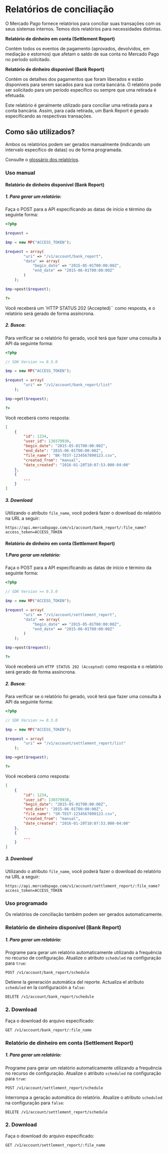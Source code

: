 # Relatórios de conciliação

O Mercado Pago fornece relatórios para conciliar suas transações com os seus sistemas internos. Temos dois relatórios para necessidades distintas.

**Relatório de dinheiro em conta (Settlement Report)**

Contém todos os eventos de pagamento (aprovados, devolvidos, em mediação e estornos) que afetam o saldo de sua conta no Mercado Pago no período solicitado.

**Relatório de dinheiro disponível (Bank Report)**

Contém os detalhes dos pagamentos que foram liberados e estão disponíveis para serem sacados para sua conta bancária. O relatório pode ser solicitado para um período específico ou sempre que uma retirada é efetuada.

Este relatório é geralmente utilizado para conciliar uma retirada para a conta bancária. Assim, para cada retirada, um Bank Report é gerado especificando as respectivas transações.

## Como são utilizados?

Ambos os relatórios podem ser gerados manualmente (indicando um intervalo específico de datas) ou de forma programada.

Consulte o [glossário dos relatórios](https://www.mercadopago.com.ar/ayuda/glosario-reporte-conciliacion_2118).

### Uso manual

#### Relatório de dinheiro disponível (Bank Report)

##### 1. Para gerar um relatório:
Faça o POST para a API especificando as datas de início e término da seguinte forma:


```php
<?php

$request =

$mp = new MP("ACCESS_TOKEN");

$request = array(
        "uri" => "/v1/account/bank_report",
        "data" => array(
            "begin_date" => "2015-05-01T00:00:00Z",
            "end_date" => "2015-06-01T00:00:00Z"
        )
    );

$mp->post($request);

?>
```

Você receberá um `HTTP STATUS 202 (Accepted)`` como resposta, e o relatório será gerado de forma assíncrona.

##### 2. Busca:
Para verificar se o relatório foi gerado, você terá que fazer uma consulta à API da seguinte forma:


```php
<?php

// SDK Version >= 0.5.0

$mp = new MP("ACCESS_TOKEN");

$request = array(
        "uri" => "/v1/account/bank_report/list"
    );

$mp->get($request);

?>
```

Você receberá como resposta:

```json
[
    {
        "id": 1234,
        "user_id": 130379930,
        "begin_date": "2015-05-01T00:00:00Z",
        "end_date": "2015-06-01T00:00:00Z",
        "file_name": "BK-TEST-1234567890123.csv",
        "created_from": "manual",
        "date_created": "2016-01-20T10:07:53.000-04:00"
    },
    {
    	...
    }
]
```

##### 3. Download
Utilizando o atributo `file_name`, você poderá fazer o download do relatório na URL a seguir:


	https://api.mercadopago.com/v1/account/bank_report/:file_name?access_token=ACCESS_TOKEN


#### Relatório de dinheiro em conta (Settlement Report)

##### 1.Para gerar um relatório:
Faça o POST para a API especificando as datas de início e término da seguinte forma:

```php
<?php

// SDK Version >= 0.5.0

$mp = new MP("ACCESS_TOKEN");

$request = array(
        "uri" => "/v1/account/settlement_report",
        "data" => array(
            "begin_date" => "2015-05-01T00:00:00Z",
            "end_date" => "2015-06-01T00:00:00Z"
        )
    );

$mp->post($request);

?>
```

Você receberá um `HTTP STATUS 202 (Accepted)` como resposta e o relatório será gerado de forma assíncrona.

##### 2. Busca:
Para verificar se o relatório foi gerado, você terá que fazer uma consulta à API da seguinte forma:


```php
<?php

// SDK Version >= 0.5.0

$mp = new MP("ACCESS_TOKEN");

$request = array(
        "uri" => "/v1/account/settlement_report/list"
    );

$mp->get($request);

?>
```

Você receberá como resposta:

```json
[
    {
        "id": 1234,
        "user_id": 130379930,
        "begin_date": "2015-05-01T00:00:00Z",
        "end_date": "2015-06-01T00:00:00Z",
        "file_name": "SR-TEST-1234567890123.csv",
        "created_from": "manual",
        "date_created": "2016-01-20T10:07:53.000-04:00"
    },
    {
    	...
    }
]
```

##### 3. Download
Utilizando o atributo `file_name`, você poderá fazer o download do relatório na URL a seguir:

	https://api.mercadopago.com/v1/account/settlement_report/:file_name?access_token=ACCESS_TOKEN


### Uso programado

Os relatórios de conciliação também podem ser gerados automaticamente.

### Relatório de dinheiro disponível (Bank Report)

##### 1. Para gerar um relatório:

Programe para gerar um relatório automaticamente utilizando a frequência no recurso de configuração. Atualize o atributo `scheduled` na configuração para `true`:


	POST /v1/account/bank_report/schedule


Detiene la generación automática del reporte. Actualiza el atributo `scheduled` en la configuración a `false`:

	DELETE /v1/account/bank_report/schedule

### 2. Download

Faça o download do arquivo especificado:

	GET /v1/account/bank_report/:file_name

### Relatório de dinheiro em conta (Settlement Report)

##### 1. Para gerar um relatório:

Programe para gerar um relatório automaticamente utilizando a frequência no recurso de configuração. Atualize o atributo `scheduled` na configuração para `true`:


	POST /v1/account/settlement_report/schedule

Interrompa a geração automática do relatório. Atualize o atributo `scheduled` na configuração para `false`:

	DELETE /v1/account/settlement_report/schedule

### 2. Download

Faça o download do arquivo especificado:

	GET /v1/account/settlement_report/:file_name
